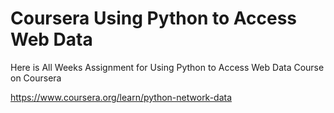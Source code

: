 # Coursera Using Python to Access Web Data
Here is All Weeks Assignment for Using Python to Access Web Data Course on Coursera

https://www.coursera.org/learn/python-network-data
